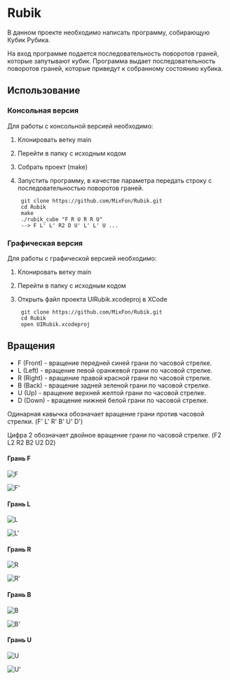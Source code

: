 # Rubik
В данном проекте необходимо написать программу, собирающую Кубик Рубика.

На вход программе подается последовательность поворотов граней, которые запутывают кубик. Программа выдает последовательность поворотов граней, которые приведут к собранному состоянию кубика.

## Использование

### Консольная версия
Для работы с консольной версией необходимо:
1. Клонировать ветку main
2. Перейти в папку с исходным кодом
3. Собрать проект (make)
4. Запустить программу, в качестве параметра передать строку с последовательностью поворотов граней.
    

   
        git clone https://github.com/MixFon/Rubik.git
        cd Rubik
        make
        ./rubik_cube "F R U R R U"
        --> F L' L' R2 D U' L' L' U ...


### Графическая версия
Для работы с графической версией необходимо:
1. Клонировать ветку main
2. Перейти в папку с исходным кодом
3. Открыть файл проекта UIRubik.xcodeproj в XCode

        git clone https://github.com/MixFon/Rubik.git
        cd Rubik
        open UIRubik.xcodeproj
        
## Вращения
* F (Front) - вращение передней синей грани по часовой стрелке.
* L (Left) - вращение левой оранжевой грани по часовой стрелке.
* R (Right) - вращение правой красной грани по часовой стрелке.
* B (Back) - вращение задней зеленой грани по часовой стрелке.
* U (Up) - вращение верхней желтой грани по часовой стрелке.
* D (Down) - вращение нижней белой грани по часовой стрелке.

Одинарная кавычка обозначает вращение грани против часовой стрелки. (F' L' R' B' U' D')

Цифра 2 обозначает двойное вращение грани по часовой стрелке. (F2 L2 R2 B2 U2 D2)

#### Грань F

![F](https://github.com/MixFon/Rubik/blob/main/gifs/F.gif)

![F'](https://github.com/MixFon/Rubik/blob/main/gifs/F_.gif)

#### Грань L

![L](https://github.com/MixFon/Rubik/blob/main/gifs/L.gif)

![L'](https://github.com/MixFon/Rubik/blob/main/gifs/L_.gif)

#### Грань R

![R](https://github.com/MixFon/Rubik/blob/main/gifs/R.gif)

![R'](https://github.com/MixFon/Rubik/blob/main/gifs/R_.gif)

#### Грань B

![B](https://github.com/MixFon/Rubik/blob/main/gifs/B.gif)

![B'](https://github.com/MixFon/Rubik/blob/main/gifs/B_.gif)

#### Грань U

![U](https://github.com/MixFon/Rubik/blob/main/gifs/U.gif)

![U'](https://github.com/MixFon/Rubik/blob/main/gifs/U_.gif)
    


